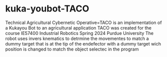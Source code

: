 # kuka-youbot-TACO
Technical Agricultural Cybernetic Operative=TACO is an implementation of a Kukayou Bot to an agricultural application
TACO was created for the course IE57400 Industrial Robotics Spring 2024 Purdue University
The robot uses invers knematics to detrmine the movementes to match a dummy target
that is at the tip of the endefector with a dummy target wich position is changed to match the 
object selectec in the program


